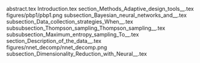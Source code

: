 abstract.tex
Introduction.tex
section_Methods_Adaptive_design_tools__.tex
figures/pbp1/pbp1.png
subsection_Bayesian_neural_networks_and__.tex
subsection_Data_collection_strategies_When__.tex
subsubsection_Thompson_sampling_Thompson_sampling__.tex
subsubsection_Maximum_entropy_sampling_To__.tex
section_Description_of_the_data__.tex
figures/nnet_decomp/nnet_decomp.png
subsection_Dimensionality_Reduction_with_Neural__.tex
